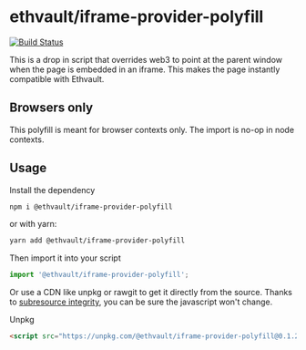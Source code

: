 # ethvault/iframe-provider-polyfill

[![Build Status](https://travis-ci.org/ethvault/iframe-provider-polyfill.svg?branch=master)](https://travis-ci.org/ethvault/iframe-provider-polyfill)

This is a drop in script that overrides web3 to point at the parent window when the page is embedded in an iframe.
This makes the page instantly compatible with Ethvault.


## Browsers only

This polyfill is meant for browser contexts only. 
The import is no-op in node contexts.

## Usage

Install the dependency

```bash
npm i @ethvault/iframe-provider-polyfill
```

or with yarn:

```bash
yarn add @ethvault/iframe-provider-polyfill
```

Then import it into your script

```typescript
import '@ethvault/iframe-provider-polyfill';
```

Or use a CDN like unpkg or rawgit to get it directly from the source. Thanks to 
[subresource integrity](https://developer.mozilla.org/en-US/docs/Web/Security/Subresource_Integrity), you can be sure 
the javascript won't change.

Unpkg
```html
<script src="https://unpkg.com/@ethvault/iframe-provider-polyfill@0.1.2/dist/index.js" integrity="sha384-CDB3kUYu7ojpngaqkoUebvNNVLw+qjejRNcutoNVKr6dHoZtbhLo2YTq4mpYlv5y" crossorigin="anonymous"></script>
```
